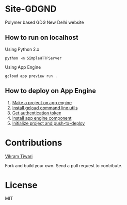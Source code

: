 # Site-GDGND
Polymer based GDG New Delhi website

How to run on localhost
-----------------------

Using Python 2.x
```
python -m SimpleHTTPServer
```

Using App Engine
```
gcloud app preview run .
```

How to deploy on App Engine
---------------------------
1. [Make a project on app engine](http://console.developers.google.com/)
2. [Install gcloud command line utils](https://cloud.google.com/sdk/gcloud/)
3. [Get authentication token](https://cloud.google.com/sdk/gcloud/#gcloud.auth)
4. [Install app engine component](https://cloud.google.com/sdk/gcloud/#gcloud.components)
5. [Initialize project and push-to-deploy](https://cloud.google.com/sdk/gcloud/#gcloud.init)

# Contributions
[Vikram Tiwari](http://google.com/+VikramTiwari)

Fork and build your own. Send a pull request to contribute.

# License
MIT